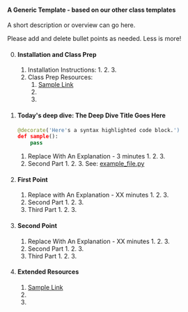 

#### A Generic Template - based on our other class templates

A short description or overview can go here.

Please add and delete bullet points as needed. Less is more!


0. #### Installation and Class Prep
    1. Installation Instructions:
        1. 
        2. 
        3. 
    2. Class Prep Resources:
        1. [Sample Link](www.example.com)
        2. 
        3. 


1. #### Today's deep dive: The Deep Dive Title Goes Here

    ```python
    @decorate('Here's a syntax highlighted code block.')
    def sample():
        pass
    ```

    1. Replace With An Explanation - 3 minutes
        1. 
        2. 
        3. 
    2. Second Part
        1. 
        2. 
        3. See: [example_file.py](example_file.py)


2. #### First Point
    1. Replace with An Explanation - XX minutes
        1. 
        2. 
        3. 
    2. Second Part
        1. 
        2. 
        3. 
    3. Third Part
        1. 
        2. 
        3. 

3. #### Second Point
    1. Replace With An Explanation - XX minutes
        1. 
        2. 
        3. 
    2. Second Part
        1. 
        2. 
        3. 
    3. Third Part
        1. 
        2. 
        3. 


4. #### Extended Resources
    1. [Sample Link](www.example.com)
    2. 
    3. 
